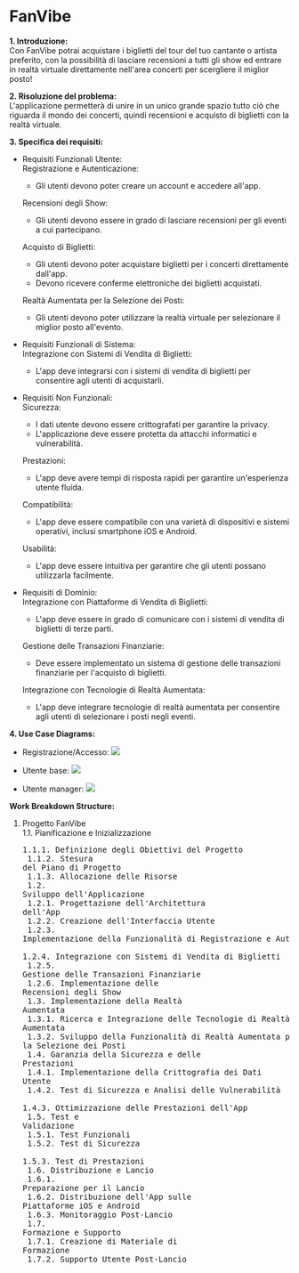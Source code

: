 # FanVibe

**1. Introduzione:**<br>
  Con FanVibe potrai acquistare i biglietti del tour del tuo cantante o artista preferito, con la possibilità di lasciare recensioni a tutti gli show ed entrare in realtà virtuale direttamente nell'area concerti per scergliere il miglior posto!

**2. Risoluzione del problema:**<br>
   L'applicazione permetterà di unire in un unico grande spazio tutto ciò che riguarda il mondo dei concerti, quindi recensioni e acquisto di biglietti con la realtà virtuale.

**3. Specifica dei requisiti:**
  - Requisiti Funzionali Utente:<br>
      Registrazione e Autenticazione:
      - Gli utenti devono poter creare un account e accedere all'app.
              
      Recensioni degli Show:
      - Gli utenti devono essere in grado di lasciare recensioni per gli eventi a cui partecipano.
      
      Acquisto di Biglietti:
      - Gli utenti devono poter acquistare biglietti per i concerti direttamente dall'app.
      - Devono ricevere conferme elettroniche dei biglietti acquistati.

      Realtà Aumentata per la Selezione dei Posti:
      - Gli utenti devono poter utilizzare la realtà virtuale per selezionare il miglior posto all'evento.
      
  - Requisiti Funzionali di Sistema:<br>
      Integrazione con Sistemi di Vendita di Biglietti:
      - L'app deve integrarsi con i sistemi di vendita di biglietti per consentire agli utenti di acquistarli.
      
  - Requisiti Non Funzionali:<br>
      Sicurezza:
      - I dati utente devono essere crittografati per garantire la privacy.
      - L'applicazione deve essere protetta da attacchi informatici e vulnerabilità.
      
      Prestazioni:
      - L'app deve avere tempi di risposta rapidi per garantire un'esperienza utente fluida.
      
      Compatibilità:
      - L'app deve essere compatibile con una varietà di dispositivi e sistemi operativi, inclusi smartphone iOS e Android.
      
      Usabilità:
      - L'app deve essere intuitiva per garantire che gli utenti possano utilizzarla facilmente.
  
  - Requisiti di Dominio:<br>
      Integrazione con Piattaforme di Vendita di Biglietti:
      - L'app deve essere in grado di comunicare con i sistemi di vendita di biglietti di terze parti.
      
      Gestione delle Transazioni Finanziarie:
      - Deve essere implementato un sistema di gestione delle transazioni finanziarie per l'acquisto di biglietti.
      
      Integrazione con Tecnologie di Realtà Aumentata:
      - L'app deve integrare tecnologie di realtà aumentata per consentire agli utenti di selezionare i posti negli eventi.

**4. Use Case Diagrams:**<br>
  - Registrazione/Accesso:
    <img src="http://yuml.me/diagram/scruffy/usecase/[Utente]-(Registrazione),(Registrazione)>(Inserire Email),(Inserire Email)>(Conferma Email),(Registrazione)>(Inserire Password),(Inserire Password)>(Conferma Password),(Accesso)<(Autenticazione a due fattori),(Registrazione)>(Inserire Nome),(Registrazione)>(Inserire Cognome),(Registrazione)>(Inserire Data di nascita),(Registrazione)>(Inserire Numero di telefono),(Inserire numero di telefono)>(Verifica con SMS),[Utente]-(Accesso),(Accesso)>(Inserire Email),(Accesso)>(Inserire Password)">

  - Utente base:
    <img src="http://yuml.me/diagram/scruffy/usecase/[Utente base]-(Selezionare eventi),[Utente base]-(Visualizza profilo utente),[Utente base]-(Logout),[Utente base]-(Acquisto biglietti),[Utente base]-(Invia recensioni),[Utente base]-(Leggere recensioni),(Selezionare eventi)<(Ricerca eventi),(Invia recensioni)>(Lasciare da 1 a 5 stelle),(Invia recensioni)<(Descrivere la recensione),(Acquisto biglietti)>(Selezione dei posti),(Selezione dei posti)<(Visualizzatore VR),(Acquisto biglietti)>(Selezione quantità biglietti),(Acquisto biglietti)>(Inserire nominativo per ogni biglietto),(Acquisto biglietti)>(Pagamento),(Pagamento)>(Inserire dati pagamento),[Sistema bancario]-(Inserire dati pagamento),(Acquisto biglietti)>(Invio biglietti via Email),[Servizi Email]-(Invio biglietti via Email)">

  - Utente manager:
    <img src="http://yuml.me/diagram/scruffy/usecase/[Utente manager]-(Inserimento eventi),(Inserimento eventi)>(Inserimento dati evento),(Inserimento dati evento)<(Seleziona file per visualizzatore VR),[Utente manager]-(Visualizza profilo utente),[Utente manager]-(Logout),[Utente manager]-(Rispondere alle recensioni),[Utente manager]-(Segnalare una recensione)">

**Work Breakdown Structure:**<br>
1. Progetto FanVibe<br>
   1.1. Pianificazione e Inizializzazione<br>
       <pre>1.1.1. Definizione degli Obiettivi del Progetto<br>
       1.1.2. Stesura del Piano di Progetto<br>
       1.1.3. Allocazione delle Risorse<br>
   1.2. Sviluppo dell'Applicazione<br>
       1.2.1. Progettazione dell'Architettura dell'App<br>
       1.2.2. Creazione dell'Interfaccia Utente<br>
       1.2.3. Implementazione della Funzionalità di Registrazione e Autenticazione<br>
       1.2.4. Integrazione con Sistemi di Vendita di Biglietti<br>
       1.2.5. Gestione delle Transazioni Finanziarie<br>
       1.2.6. Implementazione delle Recensioni degli Show<br>
   1.3. Implementazione della Realtà Aumentata<br>
       1.3.1. Ricerca e Integrazione delle Tecnologie di Realtà Aumentata<br>
       1.3.2. Sviluppo della Funzionalità di Realtà Aumentata per la Selezione dei Posti<br>
   1.4. Garanzia della Sicurezza e delle Prestazioni<br>
       1.4.1. Implementazione della Crittografia dei Dati Utente<br>
       1.4.2. Test di Sicurezza e Analisi delle Vulnerabilità<br>
       1.4.3. Ottimizzazione delle Prestazioni dell'App<br>
   1.5. Test e Validazione<br>
       1.5.1. Test Funzionali<br>
       1.5.2. Test di Sicurezza<br>
       1.5.3. Test di Prestazioni<br>
   1.6. Distribuzione e Lancio<br>
       1.6.1. Preparazione per il Lancio<br>
       1.6.2. Distribuzione dell'App sulle Piattaforme iOS e Android<br>
       1.6.3. Monitoraggio Post-Lancio<br>
   1.7. Formazione e Supporto<br>
       1.7.1. Creazione di Materiale di Formazione<br>
       1.7.2. Supporto Utente Post-Lancio<br>
